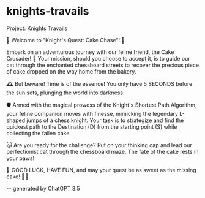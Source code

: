 # knights-travails
Project: Knights Travails

🌟 Welcome to "Knight's Quest: Cake Chase"! 🌟

Embark on an adventurous journey with our feline friend, the Cake Crusader! 🐾 Your mission, should you choose to accept it, is to guide our cat through the enchanted chessboard streets to recover the precious piece of cake dropped on the way home from the bakery.

🕰️ But beware! Time is of the essence! You only have 5 SECONDS before the sun sets, plunging the world into darkness.

🛡️ Armed with the magical prowess of the Knight's Shortest Path Algorithm, your feline companion moves with finesse, mimicking the legendary L-shaped jumps of a chess knight. Your task is to strategize and find the quickest path to the Destination (D) from the starting point (S) while collecting the fallen cake.

🐱 Are you ready for the challenge? Put on your thinking cap and lead our perfectionist cat through the chessboard maze. The fate of the cake rests in your paws!

🎉 GOOD LUCK, HAVE FUN, and may your quest be as sweet as the missing cake! 🍰🌈

-- generated by ChatGPT 3.5
